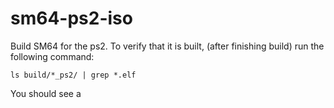 # sm64-ps2-iso

Build SM64 for the ps2. To verify that it is built, (after finishing build) run the following command:

```ls build/*_ps2/ | grep *.elf```

You should see a 

